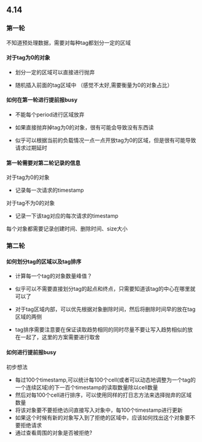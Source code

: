 ## 4.14

### 第一轮

不知道预处理数据，需要对每种tag都划分一定的区域

#### 对于tag为0的对象
* 划分一定的区域可以直接进行抛弃

* 随机插入前面的tag区域中 （感觉不太好,需要衡量为0的对象占比）

#### 如何在第一轮进行提前报busy
* 不能每个period进行区域放弃

* 如果直接抛弃掉tag为0的对象，很有可能会导致没有东西读

* 似乎可以根据当前的负载情况一点一点开放tag为0的区域，但是很有可能导致请求过期延时

#### 第一轮需要对第二轮记录的信息

对于tag为0的对象
* 记录每一次请求的timestamp

对于tag不为0的对象
* 记录一下该tag对应的每次请求的timestamp

每个对象都需要记录创建时间、删除时间、size大小

### 第二轮

#### 如何划分tag的区域以及tag排序
* 计算每一个tag的对象数量峰值？

* 似乎可以不需要直接划分tag的起点和终点，只需要知道该tag的中心在哪里就可以了

* 对于tag区域内部，可以优先根据对象删除时间，然后将删除时间早的放在tag区域的两侧

* tag排序需要注意要在保证读取趋势相同的同时尽量不要让写入趋势相似的放在一起了，这里的方案需要进行取舍

#### 如何进行提前报busy

初步想法

* 每过100个timestamp,可以统计每100个cell(或者可以动态地调整为一个tag的一个连续区域)的下一百个timestamp的读取数量除以cell数量
* 然后对每100个cell进行排序，可以使用同样的打日志方法来选择抛弃的区域数量
* 将该对象要不要拒绝访问直接写入对象中，每100个timestamp进行更新
* 如果这个时候有新的对象写入到了拒绝的区域中，应该如何找出这个对象要不要拒绝请求
* 通过查看周围的对象是否被拒绝?
